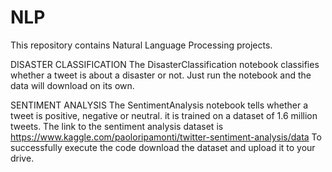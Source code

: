 # NLP
This repository contains Natural Language Processing projects.

DISASTER CLASSIFICATION
The DisasterClassification notebook classifies whether a tweet is about a disaster or not.
Just run the notebook and the data will download on its own.

SENTIMENT ANALYSIS
The SentimentAnalysis notebook tells whether a tweet is positive, negative or neutral. it is trained on a dataset of 1.6 million tweets.
The link to the sentiment analysis dataset is https://www.kaggle.com/paoloripamonti/twitter-sentiment-analysis/data
To successfully execute the code download the dataset and upload it to your drive.
